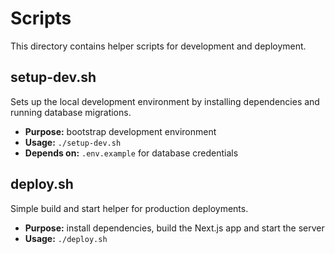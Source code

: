# Scripts

This directory contains helper scripts for development and deployment.

## setup-dev.sh

Sets up the local development environment by installing dependencies and running database migrations.

- **Purpose:** bootstrap development environment
- **Usage:** `./setup-dev.sh`
- **Depends on:** `.env.example` for database credentials

## deploy.sh

Simple build and start helper for production deployments.

- **Purpose:** install dependencies, build the Next.js app and start the server
- **Usage:** `./deploy.sh`

